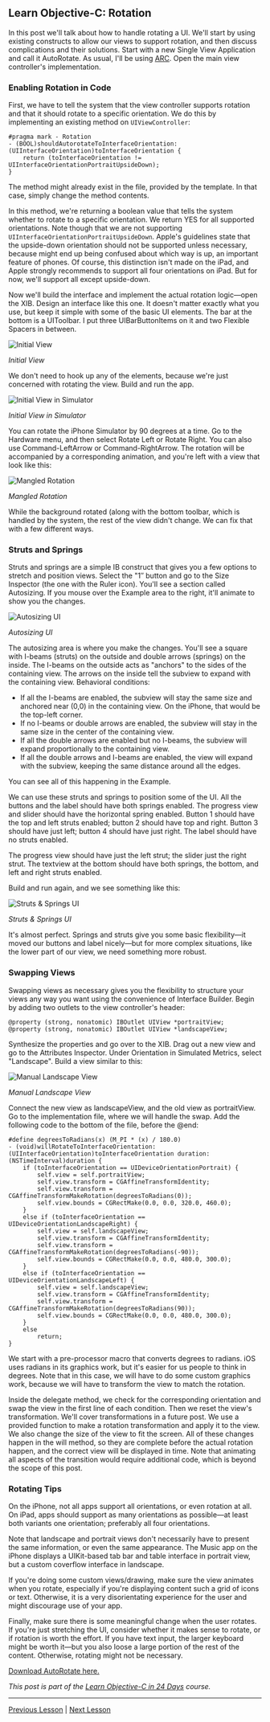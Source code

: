 ## Learn Objective-C: Rotation 

In this post we'll talk about how to handle rotating a UI. We'll start by using existing constructs to allow our views to support rotation, and then discuss complications and their solutions. Start with a new Single View Application and call it AutoRotate. As usual, I'll be using [ARC](93.md). Open the main view controller's implementation. 

### Enabling Rotation in Code 

First, we have to tell the system that the view controller supports rotation and that it should rotate to a specific orientation. We do this by implementing an existing method on `UIViewController`: 
    
```objc
#pragma mark - Rotation
- (BOOL)shouldAutorotateToInterfaceOrientation:(UIInterfaceOrientation)toInterfaceOrientation {
    return (toInterfaceOrientation != UIInterfaceOrientationPortraitUpsideDown);
}
```

The method might already exist in the file, provided by the template. In that case, simply change the method contents. 

In this method, we're returning a boolean value that tells the system whether to rotate to a specific orientation. We return YES for all supported orientations. Note though that we are not supporting `UIInterfaceOrientationPortraitUpsideDown`. Apple's guidelines state that the upside-down orientation should not be supported unless necessary, because might end up being confused about which way is up, an important feature of phones. Of course, this distinction isn't made on the iPad, and Apple strongly recommends to support all four orientations on iPad. But for now, we'll support all except upside-down. 

Now we'll build the interface and implement the actual rotation logic—open the XIB. Design an interface like this one. It doesn't matter exactly what you use, but keep it simple with some of the basic UI elements. The bar at the bottom is a UIToolbar. I put three UIBarButtonItems on it and two Flexible Spacers in between. 

![Initial View](../image_resources/rotation-inital-view.png)

*Initial View*

We don't need to hook up any of the elements, because we're just concerned with rotating the view. Build and run the app. 

![Initial View in Simulator](../image_resources/rotation-initial-view-in-simulator.png)

*Initial View in Simulator*

You can rotate the iPhone Simulator by 90 degrees at a time. Go to the Hardware menu, and then select Rotate Left or Rotate Right. You can also use Command-LeftArrow or Command-RightArrow. The rotation will be accompanied by a corresponding animation, and you're left with a view that look like this: 

![Mangled Rotation](../image_resources/rotation-mangled-rotation.png)

*Mangled Rotation*

While the background rotated (along with the bottom toolbar, which is handled by the system, the rest of the view didn't change. We can fix that with a few different ways. 

### Struts and Springs 

Struts and springs are a simple IB construct that gives you a few options to stretch and position views. Select the "1″ button and go to the Size Inspector (the one with the Ruler icon). You'll see a section called Autosizing. If you mouse over the Example area to the right, it'll animate to show you the changes. 

![Autosizing UI](../image_resources/xcode-autosizing-ios-ui.png)

*Autosizing UI*

The autosizing area is where you make the changes. You'll see a square with I-beams (struts) on the outside and double arrows (springs) on the inside. The I-beams on the outside acts as "anchors" to the sides of the containing view. The arrows on the inside tell the subview to expand with the containing view. Behavioral conditions: 

* If all the I-beams are enabled, the subview will stay the same size and anchored near (0,0) in the containing view. On the iPhone, that would be the top-left corner. 
* If no I-beams or double arrows are enabled, the subview will stay in the same size in the center of the containing view. 
* If all the double arrows are enabled but no I-beams, the subview will expand proportionally to the containing view. 
* If all the double arrows and I-beams are enabled, the view will expand with the subview, keeping the same distance around all the edges. 

You can see all of this happening in the Example. 

We can use these struts and springs to position some of the UI. All the buttons and the label should have both springs enabled. The progress view and slider should have the horizontal spring enabled. Button 1 should have the top and left struts enabled; button 2 should have top and right. Button 3 should have just left; button 4 should have just right. The label should have no struts enabled. 

The progress view should have just the left strut; the slider just the right strut. The textview at the bottom should have both springs, the bottom, and left and right struts enabled. 

Build and run again, and we see something like this: 

![Struts & Springs UI](../image_resources/rotation-autosizing-ui.png)

*Struts & Springs UI*

It's almost perfect. Springs and struts give you some basic flexibility—it moved our buttons and label nicely—but for more complex situations, like the lower part of our view, we need something more robust. 

### Swapping Views 

Swapping views as necessary gives you the flexibility to structure your views any way you want using the convenience of Interface Builder. Begin by adding two outlets to the view controller's header: 
    
```objc
@property (strong, nonatomic) IBOutlet UIView *portraitView;
@property (strong, nonatomic) IBOutlet UIView *landscapeView;
```

Synthesize the properties and go over to the XIB. Drag out a new view and go to the Attributes Inspector. Under Orientation in Simulated Metrics, select "Landscape". Build a view similar to this: 

![Manual Landscape View](../image_resources/rotation-manual-landscape-view.png)

*Manual Landscape View*

Connect the new view as landscapeView, and the old view as portraitView. Go to the implementation file, where we will handle the swap. Add the following code to the bottom of the file, before the @end: 
    
```objc
#define degreesToRadians(x) (M_PI * (x) / 180.0)
- (void)willRotateToInterfaceOrientation:(UIInterfaceOrientation)toInterfaceOrientation duration:(NSTimeInterval)duration {
    if (toInterfaceOrientation == UIDeviceOrientationPortrait) {
        self.view = self.portraitView;
        self.view.transform = CGAffineTransformIdentity;
        self.view.transform = CGAffineTransformMakeRotation(degreesToRadians(0)); 
        self.view.bounds = CGRectMake(0.0, 0.0, 320.0, 460.0);
    }
    else if (toInterfaceOrientation == UIDeviceOrientationLandscapeRight) {
        self.view = self.landscapeView;
        self.view.transform = CGAffineTransformIdentity; 
        self.view.transform = CGAffineTransformMakeRotation(degreesToRadians(-90)); 
        self.view.bounds = CGRectMake(0.0, 0.0, 480.0, 300.0);
    }
    else if (toInterfaceOrientation == UIDeviceOrientationLandscapeLeft) {
        self.view = self.landscapeView;
        self.view.transform = CGAffineTransformIdentity; 
        self.view.transform = CGAffineTransformMakeRotation(degreesToRadians(90)); 
        self.view.bounds = CGRectMake(0.0, 0.0, 480.0, 300.0);
    }
    else
        return;
}
```

We start with a pre-processor macro that converts degrees to radians. iOS uses radians in its graphics work, but it's easier for us people to think in degrees. Note that in this case, we will have to do some custom graphics work, because we will have to transform the view to match the rotation. 

Inside the delegate method, we check for the corresponding orientation and swap the view in the first line of each condition. Then we reset the view's transformation. We'll cover transformations in a future post. We use a provided function to make a rotation transformation and apply it to the view. We also change the size of the view to fit the screen. All of these changes happen in the will method, so they are complete before the actual rotation happen, and the correct view will be displayed in time. Note that animating all aspects of the transition would require additional code, which is beyond the scope of this post. 

### Rotating Tips 

On the iPhone, not all apps support all orientations, or even rotation at all. On iPad, apps should support as many orientations as possible—at least both variants one orientation; preferably all four orientations. 

Note that landscape and portrait views don't necessarily have to present the same information, or even the same appearance. The Music app on the iPhone displays a UIKit-based tab bar and table interface in portrait view, but a custom coverflow interface in landscape. 

If you're doing some custom views/drawing, make sure the view animates when you rotate, especially if you're displaying content such a grid of icons or text. Otherwise, it is a very disorientating experience for the user and might discourage use of your app. 

Finally, make sure there is some meaningful change when the user rotates. If you're just stretching the UI, consider whether it makes sense to rotate, or if rotation is worth the effort. If you have text input, the larger keyboard might be worth it—but you also loose a large portion of the rest of the content. Otherwise, rotating might not be necessary. 

[Download AutoRotate here.](../code_resources/Rotation/)

*This post is part of the [Learn Objective-C in 24 Days](38.md) course.*

---

[Previous Lesson](95.md) | [Next Lesson](97.md)
